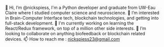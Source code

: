 👋 Hi, I’m @nickspiess, I'm a Python developer and graduate from UW-Eau Claire where I studied computer science and neuroscience.
👀 I’m interested in Brain-Computer Interface tech, blockchain technologies, and getting into full-stack development.
🌱 I'm currently working on learning the React/Redux framework, on top of a million other side interests.
💞️ I’m looking to collaborate on anything biofeedback or blockchain related devices.
📫 How to reach me : nickspiess23@gmail.com

<!---
nickspiess/nickspiess is a ✨ special ✨ repository because its `README.md` (this file) appears on your GitHub profile.
You can click the Preview link to take a look at your changes.
--->

